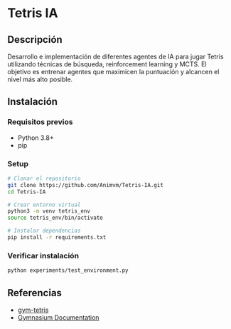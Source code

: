 # Tetris IA

## Descripción

Desarrollo e implementación de diferentes agentes de IA para jugar Tetris utilizando técnicas de búsqueda, reinforcement learning y MCTS. El objetivo es entrenar agentes que maximicen la puntuación y alcancen el nivel más alto posible.

## Instalación

### Requisitos previos
- Python 3.8+
- pip

### Setup
```bash
# Clonar el repositorio
git clone https://github.com/Animvm/Tetris-IA.git
cd Tetris-IA

# Crear entorno virtual
python3 -m venv tetris_env
source tetris_env/bin/activate

# Instalar dependencias
pip install -r requirements.txt
```

### Verificar instalación
```bash
python experiments/test_environment.py
```

## Referencias

- [gym-tetris](https://github.com/Kautenja/gym-tetris)
- [Gymnasium Documentation](https://gymnasium.farama.org/)